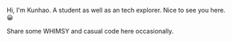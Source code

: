 Hi, I'm Kunhao. A student as well as an tech explorer.
Nice to see you here.😀

Share some WHIMSY and casual code here occasionally.
